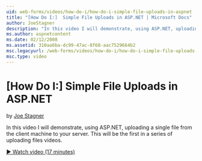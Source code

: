 ```yaml
---
uid: web-forms/videos/how-do-i/how-do-i-simple-file-uploads-in-aspnet
title: "[How Do I:]  Simple File Uploads in ASP.NET | Microsoft Docs"
author: JoeStagner
description: "In this video I will demonstrate, using ASP.NET, uploading a single file from the client machine to your server. This will be the first in a series of upload..."
ms.author: aspnetcontent
ms.date: 02/12/2008
ms.assetid: 310aa6ba-dc99-47ac-8f68-aac7529664b2
msc.legacyurl: /web-forms/videos/how-do-i/how-do-i-simple-file-uploads-in-aspnet
msc.type: video
---
```

[How Do I:]  Simple File Uploads in ASP.NET
====================
by [Joe Stagner](https://github.com/JoeStagner)

In this video I will demonstrate, using ASP.NET, uploading a single file from the client machine to your server. This will be the first in a series of uploading files videos.

[&#9654; Watch video (17 minutes)](https://channel9.msdn.com/Blogs/ASP-NET-Site-Videos/how-do-i-simple-file-uploads-in-aspnet)
